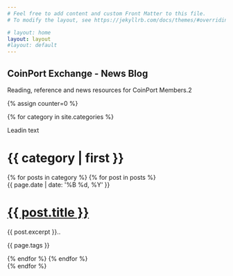 ```yaml
---
# Feel free to add content and custom Front Matter to this file.
# To modify the layout, see https://jekyllrb.com/docs/themes/#overriding-theme-defaults

# layout: home
layout: layout
#layout: default
---
```

## CoinPort Exchange - News Blog

Reading, reference and news resources for CoinPort Members.2

{% assign counter=0 %}
<main id="page" role="main">
{% for category in site.categories %}
<div class="col pane ui-layout-{% assign counter=counter | plus:1 %}" id="{{ page.id }}">
    <div class="colheader">
        <div class="bar"></div>
        <p class="lead">Leadin text</p>
        <h1>{{ category | first }}</h1>
    </div>
    <div class="colscroll unlock">
{% for posts in category %}
{% for post in posts %}
    <div class="colblock" itemscope itemtype="http://schema.org/BlogPosting">    
        <div class="excerpt">
            <time class="date" datetime="{{ page.date | '%Y-%m-%dT%H:%i:%S-08:00' }}" itemprop="datePublished">
                {{ page.date | date: '%B %d, %Y' }}
            </time>
        <h1>
            <a itemprop="url" href="{{ post.url }}" target="_blank" title="{{ post.title }}">
                <span itemprop="name" itemprop=name>{{ post.title }}</span>
            </a>
        </h1>                        
        <p itemprop="description">
            {{ post.excerpt }}..
        </p>
        <p class="link_tags">{{ page.tags }}</p>
        </div>
    </div>
{% endfor %}
{% endfor %}
    </div>
</div>
{% endfor %}
</main>
